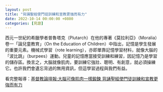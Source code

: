```yaml
---
layout: post
title: "背誦聖經使門徒訓練和宣教更強而有力"
date: 2022-10-14 00:00:00 +0800
categories: [見證]
---
```


西元一世紀的希臘學者普魯塔克（Plutarch）在他的專著《莫拉利亞》（Moralia）卷一「論兒童教育」（On the Education of Children）中指出，記憶是學生發展的重要元素。機械式學習（rote learning），亦即單靠記憶學習材料，就像大腦的「波比跳」（burpees）運動。兒童的記憶應當接受訓練和練習，因記憶乃是學習的儲存區。換言之，大腦就像肌肉，要訓練它強壯、聰明、有創意，就必須操練它。也許我們會遺忘背過的無用資訊，但這學習過程與我們有益。

看完整報導：[基督教論壇報:大腦可像肌肉一樣鍛鍊 背誦聖經使門徒訓練和宣教更強而有力](https://ct.org.tw/html/news/3-3.php?cat=13&article=1375322)
